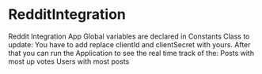 # RedditIntegration
Reddit Integration App
Global variables are declared in Constants Class to update:
You have to add replace clientId and clientSecret with yours.
After that you can run the Application to see the real time track of the:
Posts with most up votes
Users with most posts


